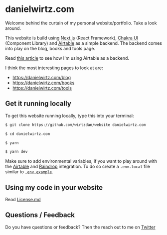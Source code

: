 # danielwirtz.com

Welcome behind the curtain of my personal website/portfolio. Take a look around.

This website is build using [Next.js](https://nextjs.org/) (React Framework), [Chakra UI](https://chakra-ui.com) (Component Library) and [Airtable](https://airtable.com/invite/r/HsvqbADg) as a simple backend. The backend comes into play on the blog, books and tools page.

Read [this article](https://danielwirtz.com/blog/website-rebuild-nextjs-chakra-ui-airtable) to see how I'm using Airtable as a backend.

I think the most interesting pages to look at are:

- https://danielwirtz.com/blog
- https://danielwirtz.com/books
- https://danielwirtz.com/tools

## Get it running locally

To get this website running locally, type this into your terminal:

```bash
$ git clone https://github.com/wirtzdan/website danielwirtz.com
```
```bash
$ cd danielwirtz.com
```
```bash
$ yarn
```
```bash
$ yarn dev
```

Make sure to add environmental variables, if you want to play around with the [Airtable](https://airtable.com/invite/r/HsvqbADg) and [Raindrop](https://raindrop.io) integration. To do so create a `.env.local` file similar to [`.env.example`](https://github.com/wirtzdan/website/blob/master/.env.example).

## Using my code in your website

Read [License.md](https://github.com/wirtzdan/website/blob/master/license.md)

## Questions / Feedback

Do you have questions or feedback? Then the reach out to me on [Twitter](https://twitter.com/wirtzdan)

